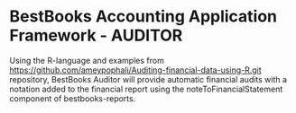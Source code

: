 # BestBooks Accounting Application Framework - AUDITOR

Using the R-language and examples from https://github.com/ameypophali/Auditing-financial-data-using-R.git repository, BestBooks Auditor will provide automatic financial audits with a notation added to the financial report using the noteToFinancialStatement component of bestbooks-reports.
